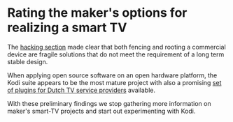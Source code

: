 # Rating the maker's options for realizing a smart TV

The [hacking section](docs/hacking.md) made clear that both fencing and rooting a commercial device are fragile solutions that do not meet the requirement of a long term stable design.

When applying open source software on an open hardware platform, the Kodi suite appears to be the most mature project with also a promising [set of plugins for Dutch TV service providers](https://github.com/dut-iptv/dut-iptv.github.io) available.

With these preliminary findings we stop gathering more information on maker's smart-TV projects and start out experimenting with Kodi.
